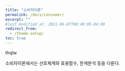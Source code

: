 ```yaml
---
title: "소비자이론"
permalink: /docs/consumer/
excerpt: ""
#last_modified_at: 2021-06-07T08:48:05-04:00
redirect_from:
  - /theme-setup/
toc: true
---
```




thqlw 



소비자이론에서는 선호체계와 효용함수, 한계분석 등을 다룬다. 


